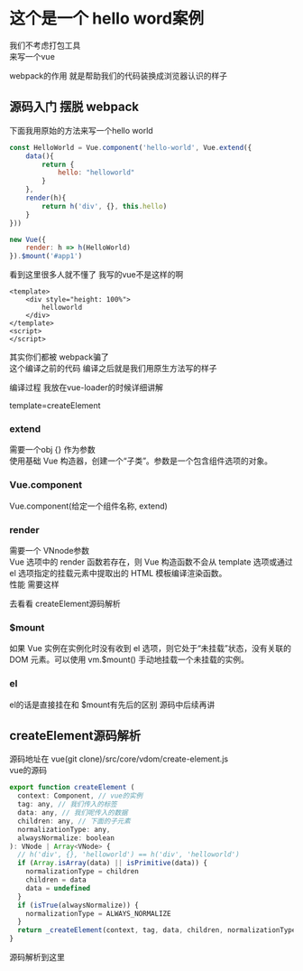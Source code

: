 # 这个是一个 hello word案例

我们不考虑打包工具  
来写一个vue  
  
webpack的作用 就是帮助我们的代码装换成浏览器认识的样子

## 源码入门 摆脱 webpack

下面我用原始的方法来写一个hello world

```javascript
const HelloWorld = Vue.component('hello-world', Vue.extend({
    data(){
        return {
            hello: "helloworld"
        }
    },
    render(h){
        return h('div', {}, this.hello)
    }
}))

new Vue({
    render: h => h(HelloWorld)
}).$mount('#app1')
```

看到这里很多人就不懂了 我写的vue不是这样的啊

```vue
<template>
    <div style="height: 100%">
        helloworld
    </div>
</template>
<script>
</script>
```

其实你们都被 webpack骗了  
这个编译之前的代码 编译之后就是我们用原生方法写的样子  

编译过程 我放在vue-loader的时候详细讲解  

template=createElement

### extend

需要一个obj {} 作为参数  
使用基础 Vue 构造器，创建一个“子类”。参数是一个包含组件选项的对象。  

### Vue.component

Vue.component(给定一个组件名称, extend)

### render

需要一个 VNnode参数  
Vue 选项中的 render 函数若存在，则 Vue 构造函数不会从 template 选项或通过 el 选项指定的挂载元素中提取出的 HTML 模板编译渲染函数。  
性能 需要这样  

去看看 createElement源码解析

### $mount

如果 Vue 实例在实例化时没有收到 el 选项，则它处于“未挂载”状态，没有关联的 DOM 元素。可以使用 vm.$mount() 手动地挂载一个未挂载的实例。  

### el

el的话是直接挂在和 $mount有先后的区别 源码中后续再讲

## createElement源码解析

源码地址在 vue(git clone)/src/core/vdom/create-element.js  
vue的源码

```javascript
export function createElement (
  context: Component, // vue的实例
  tag: any, // 我们传入的标签
  data: any, // 我们呢传入的数据
  children: any, // 下面的子元素
  normalizationType: any,
  alwaysNormalize: boolean
): VNode | Array<VNode> {
  // h('div', {}, 'helloworld') == h('div', 'helloworld')
  if (Array.isArray(data) || isPrimitive(data)) {
    normalizationType = children
    children = data
    data = undefined
  }
  if (isTrue(alwaysNormalize)) {
    normalizationType = ALWAYS_NORMALIZE
  }
  return _createElement(context, tag, data, children, normalizationType)
}
```

源码解析到这里